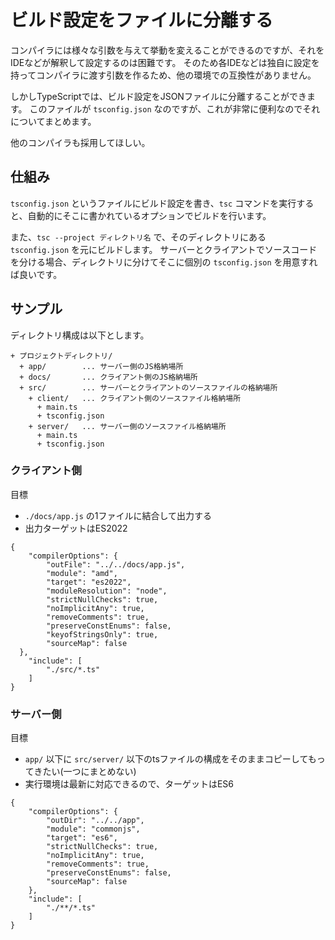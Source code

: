 # ビルド設定をファイルに分離する

コンパイラには様々な引数を与えて挙動を変えることができるのですが、それをIDEなどが解釈して設定するのは困難です。
そのため各IDEなどは独自に設定を持ってコンパイラに渡す引数を作るため、他の環境での互換性がありません。

しかしTypeScriptでは、ビルド設定をJSONファイルに分離することができます。
このファイルが `tsconfig.json` なのですが、これが非常に便利なのでそれについてまとめます。

他のコンパイラも採用してほしい。

## 仕組み

`tsconfig.json` というファイルにビルド設定を書き、`tsc` コマンドを実行すると、自動的にそこに書かれているオプションでビルドを行います。

また、`tsc --project ディレクトリ名` で、そのディレクトリにある `tsconfig.json` を元にビルドします。
サーバーとクライアントでソースコードを分ける場合、ディレクトリに分けてそこに個別の `tsconfig.json` を用意すれば良いです。

## サンプル

ディレクトリ構成は以下とします。

```
+ プロジェクトディレクトリ/
  + app/        ... サーバー側のJS格納場所
  + docs/       ... クライアント側のJS格納場所
  + src/        ... サーバーとクライアントのソースファイルの格納場所
    + client/   ... クライアント側のソースファイル格納場所
      + main.ts
      + tsconfig.json
    + server/   ... サーバー側のソースファイル格納場所
      + main.ts
      + tsconfig.json
```

### クライアント側

目標

* `./docs/app.js` の1ファイルに結合して出力する
* 出力ターゲットはES2022

```
{
	"compilerOptions": {
		"outFile": "../../docs/app.js",
		"module": "amd",
		"target": "es2022",
		"moduleResolution": "node",
		"strictNullChecks": true,
		"noImplicitAny": true,
		"removeComments": true,
		"preserveConstEnums": false,
		"keyofStringsOnly": true,
		"sourceMap": false
  },
	"include": [
		"./src/*.ts"
	]
}
```

### サーバー側

目標

* `app/` 以下に `src/server/` 以下のtsファイルの構成をそのままコピーしてもってきたい(一つにまとめない)
* 実行環境は最新に対応できるので、ターゲットはES6

```
{
	"compilerOptions": {
		"outDir": "../../app",
		"module": "commonjs",
		"target": "es6",
		"strictNullChecks": true,
		"noImplicitAny": true,
		"removeComments": true,
		"preserveConstEnums": false,
		"sourceMap": false
	},
	"include": [
		"./**/*.ts"
	]
}
```
